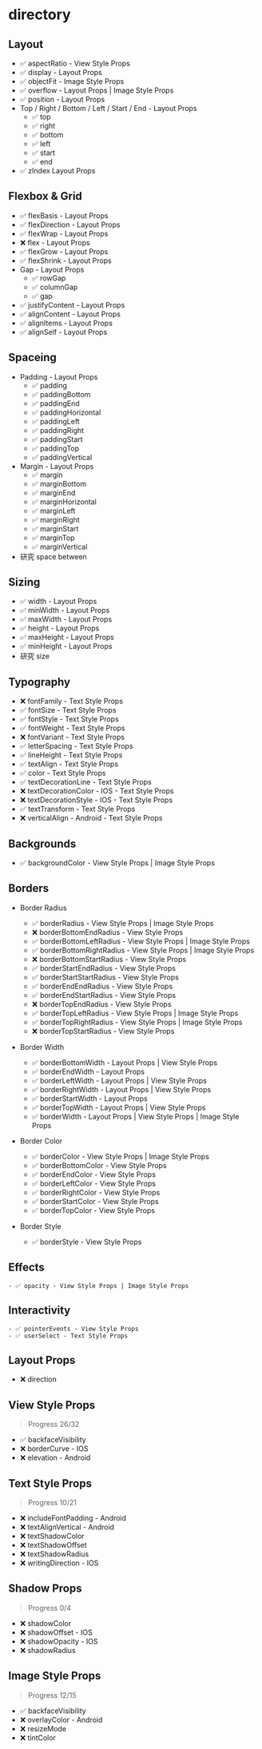 # directory

## Layout
- ✅ aspectRatio - View Style Props
- ✅ display - Layout Props
- ✅ objectFit - Image Style Props
- ✅ overflow - Layout Props | Image Style Props
- ✅ position - Layout Props
- Top / Right / Bottom / Left / Start / End  - Layout Props
    - ✅ top
    - ✅ right
    - ✅ bottom
    - ✅ left
    - ✅ start
    - ✅ end
- ✅ zIndex  Layout Props

## Flexbox & Grid
- ✅ flexBasis - Layout Props
- ✅ flexDirection - Layout Props
- ✅ flexWrap - Layout Props
- ❌ flex - Layout Props
- ✅ flexGrow - Layout Props
- ✅ flexShrink - Layout Props
- Gap - Layout Props
    - ✅ rowGap
    - ✅ columnGap
    - ✅ gap
- ✅ justifyContent - Layout Props
- ✅ alignContent - Layout Props
- ✅ alignItems - Layout Props
- ✅ alignSelf - Layout Props

## Spaceing
- Padding - Layout Props
    - ✅ padding
    - ✅ paddingBottom
    - ✅ paddingEnd
    - ✅ paddingHorizontal
    - ✅ paddingLeft
    - ✅ paddingRight
    - ✅ paddingStart
    - ✅ paddingTop
    - ✅ paddingVertical
- Margin - Layout Props
    - ✅ margin
    - ✅ marginBottom
    - ✅ marginEnd
    - ✅ marginHorizontal
    - ✅ marginLeft
    - ✅ marginRight
    - ✅ marginStart
    - ✅ marginTop
    - ✅ marginVertical
- 研究 space between

## Sizing
- ✅ width - Layout Props
- ✅ minWidth - Layout Props
- ✅ maxWidth - Layout Props
- ✅ height - Layout Props
- ✅ maxHeight - Layout Props
- ✅ minHeight - Layout Props
- 研究 size

## Typography
- ❌ fontFamily - Text Style Props
- ✅ fontSize - Text Style Props
- ✅ fontStyle - Text Style Props
- ✅ fontWeight - Text Style Props
- ❌ fontVariant - Text Style Props
- ✅ letterSpacing - Text Style Props
- ✅ lineHeight - Text Style Props
- ✅ textAlign - Text Style Props
- ✅ color - Text Style Props
- ✅ textDecorationLine - Text Style Props
- ❌ textDecorationColor - IOS - Text Style Props
- ❌ textDecorationStyle - IOS - Text Style Props
- ✅ textTransform - Text Style Props
- ❌ verticalAlign - Android - Text Style Props

## Backgrounds
- ✅ backgroundColor - View Style Props |  Image Style Props

## Borders
- Border Radius
    - ✅ borderRadius - View Style Props | Image Style Props
    - ❌ borderBottomEndRadius - View Style Props
    - ✅ borderBottomLeftRadius - View Style Props | Image Style Props
    - ✅ borderBottomRightRadius - View Style Props | Image Style Props
    - ❌ borderBottomStartRadius - View Style Props
    - ✅ borderStartEndRadius - View Style Props
    - ✅ borderStartStartRadius - View Style Props
    - ✅ borderEndEndRadius - View Style Props
    - ✅ borderEndStartRadius - View Style Props
    - ❌ borderTopEndRadius - View Style Props
    - ✅ borderTopLeftRadius - View Style Props | Image Style Props
    - ✅ borderTopRightRadius - View Style Props | Image Style Props
    - ❌ borderTopStartRadius - View Style Props

- Border Width
    - ✅ borderBottomWidth - Layout Props | View Style Props
    - ✅ borderEndWidth - Layout Props
    - ✅ borderLeftWidth - Layout Props | View Style Props
    - ✅ borderRightWidth - Layout Props | View Style Props
    - ✅ borderStartWidth - Layout Props
    - ✅ borderTopWidth - Layout Props | View Style Props
    - ✅ borderWidth - Layout Props | View Style Props | Image Style Props

- Border Color
    - ✅ borderColor - View Style Props | Image Style Props
    - ✅ borderBottomColor - View Style Props
    - ✅ borderEndColor - View Style Props
    - ✅ borderLeftColor - View Style Props
    - ✅ borderRightColor - View Style Props
    - ✅ borderStartColor - View Style Props
    - ✅ borderTopColor - View Style Props

- Border Style
    - ✅ borderStyle - View Style Props

## Effects
    - ✅ opacity - View Style Props | Image Style Props

## Interactivity
    - ✅ pointerEvents - View Style Props
    - ✅ userSelect - Text Style Props

## Layout Props
- ❌ direction

## View Style Props
> Progress 26/32
- ✅ backfaceVisibility
- ❌ borderCurve - IOS
- ❌ elevation - Android

## Text Style Props
> Progress 10/21
- ❌ includeFontPadding - Android
- ❌ textAlignVertical - Android
- ❌ textShadowColor
- ❌ textShadowOffset
- ❌ textShadowRadius
- ❌ writingDirection - IOS

## Shadow Props
> Progress 0/4
- ❌ shadowColor
- ❌ shadowOffset - IOS
- ❌ shadowOpacity - IOS
- ❌ shadowRadius

## Image Style Props
> Progress 12/15
- ✅ backfaceVisibility
- ❌ overlayColor - Android
- ❌ resizeMode
- ❌ tintColor
